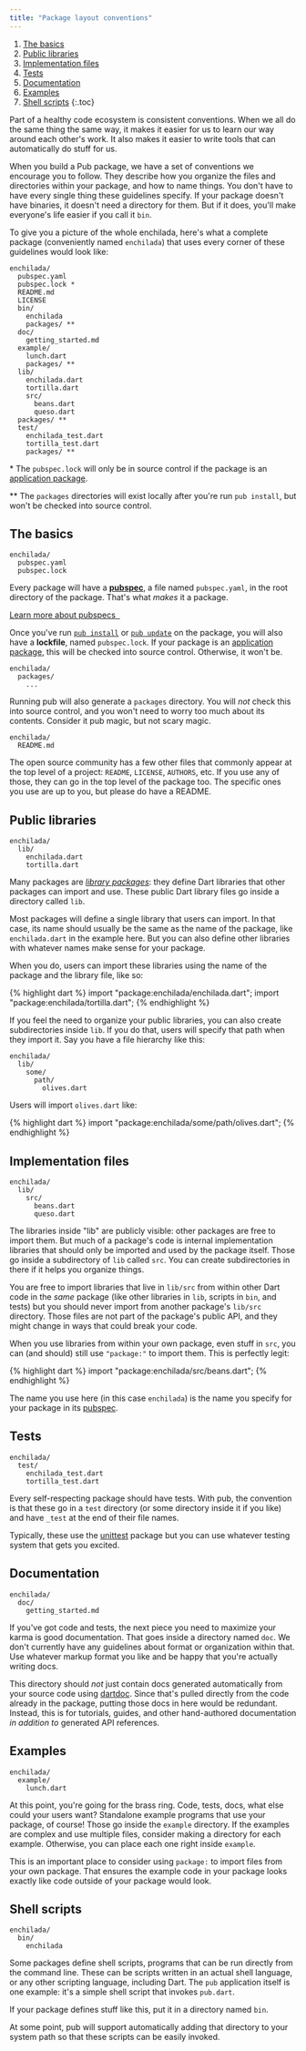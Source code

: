 ```yaml
---
title: "Package layout conventions"
---
```


1. [The basics](#the-basics)
1. [Public libraries](#public-libraries)
1. [Implementation files](#implementation-files)
1. [Tests](#tests)
1. [Documentation](#documentation)
1. [Examples](#examples)
1. [Shell scripts](#shell-scripts)
{:.toc}

Part of a healthy code ecosystem is consistent conventions. When we all do the
same thing the same way, it makes it easier for us to learn our way around
each other's work. It also makes it easier to write tools that can automatically
do stuff for us.

When you build a Pub package, we have a set of conventions we encourage you to
follow. They describe how you organize the files and directories within your
package, and how to name things. You don't have to have every single thing
these guidelines specify. If your package doesn't have binaries, it doesn't
need a directory for them. But if it does, you'll make everyone's life easier
if you call it `bin`.

To give you a picture of the whole enchilada, here's what a complete package
(conveniently named `enchilada`) that uses every corner of these guidelines
would look like:

    enchilada/
      pubspec.yaml
      pubspec.lock *
      README.md
      LICENSE
      bin/
        enchilada
        packages/ **
      doc/
        getting_started.md
      example/
        lunch.dart
        packages/ **
      lib/
        enchilada.dart
        tortilla.dart
        src/
          beans.dart
          queso.dart
      packages/ **
      test/
        enchilada_test.dart
        tortilla_test.dart
        packages/ **

\* The `pubspec.lock` will only be in source control if the package is an
[application package](glossary.html#application-package).

\** The `packages` directories will exist locally after you're run
`pub install`, but won't be checked into source control.

## The basics

    enchilada/
      pubspec.yaml
      pubspec.lock

Every package will have a [**pubspec**](pubspec.html), a file named
`pubspec.yaml`, in the root directory of the package. That's what *makes* it a
package.

<div class="learn-more">
  <a href="/doc/pubspec.html">
    Learn more about pubspecs
    <i class="icon-hand-right icon-white">&nbsp;</i>
  </a>
</div>

Once you've run [`pub install`](pub-install.html) or [`pub
update`](pub-update.html) on the package, you will also have a **lockfile**,
named `pubspec.lock`. If your package is an [application
package](glossary.html#application-package), this will be checked into source
control. Otherwise, it won't be.

    enchilada/
      packages/
        ...

Running pub will also generate a `packages` directory. You will *not* check
this into source control, and you won't need to worry too much about its
contents. Consider it pub magic, but not scary magic.

    enchilada/
      README.md

The open source community has a few other files that commonly appear at the top
level of a project: `README`, `LICENSE`, `AUTHORS`, etc. If you use any of
those, they can go in the top level of the package too. The specific ones you
use are up to you, but please do have a README.

## Public libraries

    enchilada/
      lib/
        enchilada.dart
        tortilla.dart

Many packages are [*library packages*](glossary.html#library-package): they
define Dart libraries that other packages can import and use. These public Dart
library files go inside a directory called `lib`.

Most packages will define a single library that users can import. In that case,
its name should usually be the same as the name of the package, like
`enchilada.dart` in the example here. But you can also define other libraries
with whatever names make sense for your package.

When you do, users can import these libraries using the name of the package and
the library file, like so:

{% highlight dart %}
import "package:enchilada/enchilada.dart";
import "package:enchilada/tortilla.dart";
{% endhighlight %}

If you feel the need to organize your public libraries, you can also create
subdirectories inside `lib`. If you do that, users will specify that path when
they import it. Say you have a file hierarchy like this:

    enchilada/
      lib/
        some/
          path/
            olives.dart

Users will import `olives.dart` like:

{% highlight dart %}
import "package:enchilada/some/path/olives.dart";
{% endhighlight %}

## Implementation files

    enchilada/
      lib/
        src/
          beans.dart
          queso.dart

The libraries inside "lib" are publicly visible: other packages are free to
import them. But much of a package's code is internal implementation libraries
that should only be imported and used by the package itself. Those go inside a
subdirectory of `lib` called `src`. You can create subdirectories in there if
it helps you organize things.

You are free to import libraries that live in `lib/src` from within other Dart
code in the *same* package (like other libraries in `lib`, scripts in `bin`, and
tests) but you should never import from another package's `lib/src` directory.
Those files are not part of the package's public API, and they might change in
ways that could break your code.

When you use libraries from within your own package, even stuff in `src`, you
can (and should) still use `"package:"` to import them. This is perfectly
legit:

{% highlight dart %}
import "package:enchilada/src/beans.dart";
{% endhighlight %}

The name you use here (in this case `enchilada`) is the name you specify for
your package in its [pubspec](pubspec.html).

## Tests

    enchilada/
      test/
        enchilada_test.dart
        tortilla_test.dart

Every self-respecting package should have tests. With pub, the convention is
that these go in a `test` directory (or some directory inside it if you like)
and have `_test` at the end of their file names.

Typically, these use the [unittest](http://api.dartlang.org/unittest.html)
package but you can use whatever testing system that gets you excited.

## Documentation

    enchilada/
      doc/
        getting_started.md

If you've got code and tests, the next piece you need to maximize your karma
is good documentation. That goes inside a directory named `doc`. We don't
currently have any guidelines about format or organization within that. Use
whatever markup format you like and be happy that you're actually writing docs.

This directory should *not* just contain docs generated automatically from your
source code using
[dartdoc](http://api.dartlang.org/docs/continuous/dartdoc.html). Since that's
pulled directly from the code already in the package, putting those docs in
here would be redundant. Instead, this is for tutorials, guides, and other
hand-authored documentation *in addition to* generated API references.

## Examples

    enchilada/
      example/
        lunch.dart

At this point, you're going for the brass ring. Code, tests, docs, what else
could your users want? Standalone example programs that use your package, of
course! Those go inside the `example` directory. If the examples are complex
and use multiple files, consider making a directory for each example. Otherwise,
you can place each one right inside `example`.

This is an important place to consider using `package:` to import files from
your own package. That ensures the example code in your package looks exactly
like code outside of your package would look.

## Shell scripts

    enchilada/
      bin/
        enchilada

Some packages define shell scripts, programs that can be run directly from the
command line. These can be scripts written in an actual shell language, or any
other scripting language, including Dart. The `pub` application itself is one
example: it's a simple shell script that invokes `pub.dart`.

If your package defines stuff like this, put it in a directory named `bin`.

<aside class="alert alert-note">

At some point, pub will support automatically adding that directory to your
system path so that these scripts can be easily invoked.

</aside>
